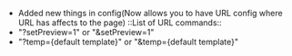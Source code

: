 - Added new things in config(Now allows you to have URL config where URL has affects to the page)
::List of URL commands::
- "?setPreview=1" or "&setPreview=1"
- "?temp={default template}" or "&temp={default template}"
